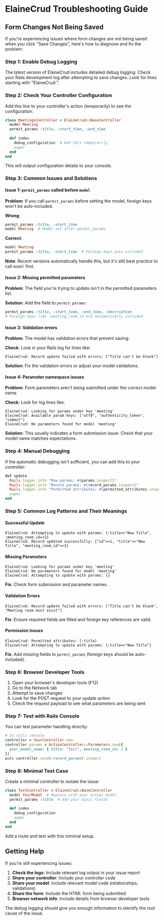 # ElaineCrud Troubleshooting Guide

## Form Changes Not Being Saved

If you're experiencing issues where form changes are not being saved when you click "Save Changes", here's how to diagnose and fix the problem:

### Step 1: Enable Debug Logging

The latest version of ElaineCrud includes detailed debug logging. Check your Rails development log after attempting to save changes. Look for lines starting with "ElaineCrud:".

### Step 2: Check Your Controller Configuration

Add this line to your controller's action (temporarily) to see the configuration:

```ruby
class MeetingsController < ElaineCrud::BaseController
  model Meeting
  permit_params :title, :start_time, :end_time
  
  def index
    debug_configuration  # Add this temporarily
    super
  end
end
```

This will output configuration details to your console.

### Step 3: Common Issues and Solutions

#### Issue 1: `permit_params` called before `model`
**Problem**: If you call `permit_params` before setting the model, foreign keys won't be auto-included.

**Wrong**:
```ruby
permit_params :title, :start_time
model Meeting  # Model set after permit_params
```

**Correct**:
```ruby
model Meeting
permit_params :title, :start_time  # Foreign keys auto-included
```

**Note**: Recent versions automatically handle this, but it's still best practice to call `model` first.

#### Issue 2: Missing permitted parameters
**Problem**: The field you're trying to update isn't in the permitted parameters list.

**Solution**: Add the field to `permit_params`:
```ruby
permit_params :title, :start_time, :end_time, :description
# Foreign keys like :meeting_room_id are automatically included
```

#### Issue 3: Validation errors
**Problem**: The model has validation errors that prevent saving.

**Check**: Look in your Rails log for lines like:
```
ElaineCrud: Record update failed with errors: ["Title can't be blank"]
```

**Solution**: Fix the validation errors or adjust your model validations.

#### Issue 4: Parameter namespace issues
**Problem**: Form parameters aren't being submitted under the correct model name.

**Check**: Look for log lines like:
```
ElaineCrud: Looking for params under key 'meeting'
ElaineCrud: Available param keys: ["utf8", "authenticity_token", "commit"]
ElaineCrud: No parameters found for model 'meeting'
```

**Solution**: This usually indicates a form submission issue. Check that your model name matches expectations.

### Step 4: Manual Debugging

If the automatic debugging isn't sufficient, you can add this to your controller:

```ruby
def update
  Rails.logger.info "Raw params: #{params.inspect}"
  Rails.logger.info "Record params: #{record_params.inspect}"
  Rails.logger.info "Permitted attributes: #{permitted_attributes.inspect}"
  super
end
```

### Step 5: Common Log Patterns and Their Meanings

#### Successful Update
```
ElaineCrud: Attempting to update with params: {:title=>"New Title", :meeting_room_id=>2}
ElaineCrud: Record updated successfully: {"id"=>1, "title"=>"New Title", "meeting_room_id"=>2}
```

#### Missing Parameters
```
ElaineCrud: Looking for params under key 'meeting'
ElaineCrud: No parameters found for model 'meeting'
ElaineCrud: Attempting to update with params: {}
```
**Fix**: Check form submission and parameter names.

#### Validation Errors
```
ElaineCrud: Record update failed with errors: ["Title can't be blank", "Meeting room must exist"]
```
**Fix**: Ensure required fields are filled and foreign key references are valid.

#### Permission Issues
```
ElaineCrud: Permitted attributes: [:title]
ElaineCrud: Attempting to update with params: {:title=>"New Title"}
```
**Fix**: Add missing fields to `permit_params` (foreign keys should be auto-included).

### Step 6: Browser Developer Tools

1. Open your browser's developer tools (F12)
2. Go to the Network tab
3. Attempt to save changes
4. Look for the POST request to your update action
5. Check the request payload to see what parameters are being sent

### Step 7: Test with Rails Console

You can test parameter handling directly:

```ruby
# In rails console
controller = YourController.new
controller.params = ActionController::Parameters.new({
  your_model_name: { title: "Test", meeting_room_id: 1 }
})
puts controller.send(:record_params).inspect
```

### Step 8: Minimal Test Case

Create a minimal controller to isolate the issue:

```ruby
class TestController < ElaineCrud::BaseController
  model YourModel  # Replace with your actual model
  permit_params :title  # Add your basic fields
  
  def index
    debug_configuration
    super
  end
end
```

Add a route and test with this minimal setup.

## Getting Help

If you're still experiencing issues:

1. **Check the logs**: Include relevant log output in your issue report
2. **Share your controller**: Include your controller code
3. **Share your model**: Include relevant model code (relationships, validations)
4. **Share the form**: Include the HTML form being submitted
5. **Browser network info**: Include details from browser developer tools

The debug logging should give you enough information to identify the root cause of the issue.